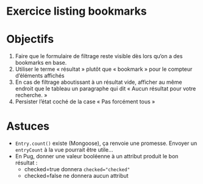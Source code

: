 # Exercice listing bookmarks

# Objectifs

1. Faire que le formulaire de filtrage reste visible dès lors qu‘on a des
   bookmarks en base.
2. Utiliser le terme « résultat » plutôt que « bookmark » pour le compteur
   d’éléments affichés
3. En cas de filtrage aboutissant à un résultat vide, afficher au même endroit
   que le tableau un paragraphe qui dit « Aucun résultat pour votre recherche. »
4. Persister l’état coché de la case « Pas forcément tous »

# Astuces

* `Entry.count()` existe (Mongoose), ça renvoie une promesse. Envoyer un
  `entryCount` à la vue pourrait être utile…
* En Pug, donner une valeur booléenne à un attribut produit le bon résultat :
  * checked=true donnera `checked="checked"`
  * checked=false ne donnera aucun attribut

